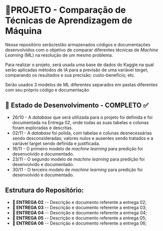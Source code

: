 # 🤖PROJETO - Comparação de Técnicas de Aprendizagem de Máquina 

Nesse repositório serão/estão armazenados códigos e documentações desenvolvidos com o objetivo de comparar diferentes técnicas de *Machine Learning* (ML) na resolução de um mesmo problema.

Para realizar o projeto, será usada uma base de dados do Kaggle na qual serão aplicadas métodos de IA para a previsão de uma variável *target*, comparando os resultados e sua precisão; custo-benefício; etc.

Serão usados 3 modelos de ML diferentes separados em pastas diferentes com seu próprio código e documentação

## 🔨 Estado de Desenvolvimento - COMPLETO ✅

- 26/10 - A *database* que será utilizada para o projeto foi definida e foi documentada na Entrega 02, onde todas as suas tabelas e colunas foram exploradas e descritas.
- 02/11 - A *database* foi polida, com tabelas e colunas desnecessárias sendo desconsideradas; valores nulos e ausentes sendo tratados e a variável target sendo definida e justificada.
- 16/11 - O primeiro modelo de *machine learning* para predição foi desenvolvido e documentado.
- 23/11 - O segundo modelo de *machine learning* para predição foi desenvolvido e documentado.
- 30/11 - O terceiro modelo de *machine learning* para predição foi desenvolvido e documentado.

## Estrutura do Repositório:

 - **📁 ENTREGA 02** -- Descrição e documento referente a entrega 02;
 - **📁 ENTREGA 03** -- Descrição e documento referente a entrega 03;
 - **📁 ENTREGA 04** -- Descrição e documento referente a entrega 04;
 - **📁 ENTREGA 05** -- Descrição e documento referente a entrega 05;
 - **📁 ENTREGA 06** -- Descrição e documento referente a entrega 06;
